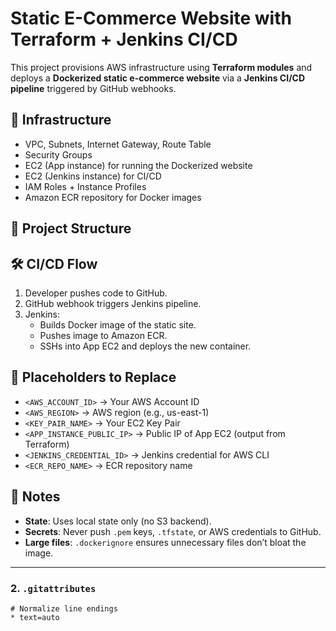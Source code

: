 # Static E-Commerce Website with Terraform + Jenkins CI/CD

This project provisions AWS infrastructure using **Terraform modules** and deploys a **Dockerized static e-commerce website** via a **Jenkins CI/CD pipeline** triggered by GitHub webhooks.

## 🚀 Infrastructure
- VPC, Subnets, Internet Gateway, Route Table
- Security Groups
- EC2 (App instance) for running the Dockerized website
- EC2 (Jenkins instance) for CI/CD
- IAM Roles + Instance Profiles
- Amazon ECR repository for Docker images

## 📂 Project Structure

## 🛠️ CI/CD Flow
1. Developer pushes code to GitHub.
2. GitHub webhook triggers Jenkins pipeline.
3. Jenkins:
   - Builds Docker image of the static site.
   - Pushes image to Amazon ECR.
   - SSHs into App EC2 and deploys the new container.

## 🔧 Placeholders to Replace
- `<AWS_ACCOUNT_ID>` → Your AWS Account ID
- `<AWS_REGION>` → AWS region (e.g., us-east-1)
- `<KEY_PAIR_NAME>` → Your EC2 Key Pair
- `<APP_INSTANCE_PUBLIC_IP>` → Public IP of App EC2 (output from Terraform)
- `<JENKINS_CREDENTIAL_ID>` → Jenkins credential for AWS CLI
- `<ECR_REPO_NAME>` → ECR repository name

## 📌 Notes
- **State**: Uses local state only (no S3 backend).
- **Secrets**: Never push `.pem` keys, `.tfstate`, or AWS credentials to GitHub.
- **Large files**: `.dockerignore` ensures unnecessary files don’t bloat the image.

---

### 2. `.gitattributes`
```gitattributes
# Normalize line endings
* text=auto
